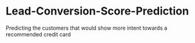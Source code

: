 # Lead-Conversion-Score-Prediction
Predicting the customers that would show more intent towards a recommended credit card
